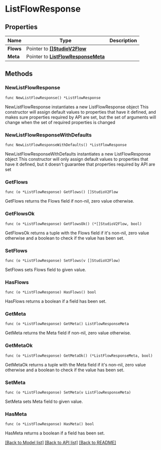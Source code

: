 # ListFlowResponse

## Properties

Name | Type | Description
------------ | ------------- | -------------
**Flows** | Pointer to [**[]StudioV2Flow**](StudioV2Flow.md) |  | [optional] 
**Meta** | Pointer to [**ListFlowResponseMeta**](ListFlowResponse_meta.md) |  | [optional] 

## Methods

### NewListFlowResponse

`func NewListFlowResponse() *ListFlowResponse`

NewListFlowResponse instantiates a new ListFlowResponse object
This constructor will assign default values to properties that have it defined,
and makes sure properties required by API are set, but the set of arguments
will change when the set of required properties is changed

### NewListFlowResponseWithDefaults

`func NewListFlowResponseWithDefaults() *ListFlowResponse`

NewListFlowResponseWithDefaults instantiates a new ListFlowResponse object
This constructor will only assign default values to properties that have it defined,
but it doesn't guarantee that properties required by API are set

### GetFlows

`func (o *ListFlowResponse) GetFlows() []StudioV2Flow`

GetFlows returns the Flows field if non-nil, zero value otherwise.

### GetFlowsOk

`func (o *ListFlowResponse) GetFlowsOk() (*[]StudioV2Flow, bool)`

GetFlowsOk returns a tuple with the Flows field if it's non-nil, zero value otherwise
and a boolean to check if the value has been set.

### SetFlows

`func (o *ListFlowResponse) SetFlows(v []StudioV2Flow)`

SetFlows sets Flows field to given value.

### HasFlows

`func (o *ListFlowResponse) HasFlows() bool`

HasFlows returns a boolean if a field has been set.

### GetMeta

`func (o *ListFlowResponse) GetMeta() ListFlowResponseMeta`

GetMeta returns the Meta field if non-nil, zero value otherwise.

### GetMetaOk

`func (o *ListFlowResponse) GetMetaOk() (*ListFlowResponseMeta, bool)`

GetMetaOk returns a tuple with the Meta field if it's non-nil, zero value otherwise
and a boolean to check if the value has been set.

### SetMeta

`func (o *ListFlowResponse) SetMeta(v ListFlowResponseMeta)`

SetMeta sets Meta field to given value.

### HasMeta

`func (o *ListFlowResponse) HasMeta() bool`

HasMeta returns a boolean if a field has been set.


[[Back to Model list]](../README.md#documentation-for-models) [[Back to API list]](../README.md#documentation-for-api-endpoints) [[Back to README]](../README.md)


